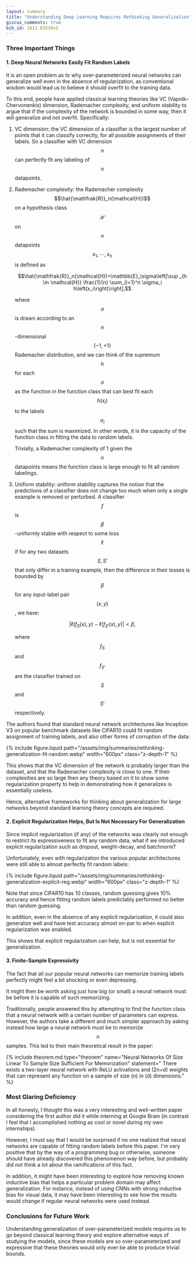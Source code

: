 ```yaml
---
layout: summary
title: "Understanding Deep Learning Requires Rethinking Generalization"
giscus_comments: true
bib_id: 1611.03530v2
---
```


### Three Important Things

#### 1. Deep Neural Networks Easily Fit Random Labels

It is an open problem as to why over-parameterized neural networks can generalize well
even in the absence of regularization, as conventional wisdom would lead us to
believe it should overfit to the training data.

To this end, people have applied classical learning theories like VC (Vapnik–Chervonenkis) dimension,
Rademacher complexity, and uniform stability to argue that if the complexity of
the network is bounded in some way, then it will generalize and not overfit.
Specifically:

1. VC dimension: the VC dimension of a classifier is the largest number of points
    that it can classify correctly, for all possible assignments of their labels.
    So a classifier with VC dimension $$n$$ can perfectly fit any labeling of $$n$$ datapoints.

2. Rademacher complexity: the Rademacher complexity $$\hat{\mathfrak{R}}_n(\mathcal{H})$$
    on a hypothesis class $$\mathcal{H}$$ on $$n$$ datapoints $$x_1, \cdots, x_n$$ is defined as

    $$\hat{\mathfrak{R}}_n(\mathcal{H})=\mathbb{E}_\sigma\left[\sup _{h \in \mathcal{H}} \frac{1}{n} \sum_{i=1}^n \sigma_i h\left(x_i\right)\right],$$

    where $$\sigma$$ is drawn according to an $$n$$-dimensional $$\{-1, +1\}$$ Rademacher distribution,
    and we can think of the supremum $$h$$ for each $$\sigma$$ as the function in the function class
    that can best fit each $$h(x_i)$$ to the labels $$\sigma_i$$ such that the sum is maximized.
    In other words, it is the capacity of the function class in fitting the data to random labels.

    Trivially, a Rademacher complexity of 1 given the $$n$$ datapoints means the function class is large enough to fit all random labelings.

3. Uniform stability: uniform stability captures the notion that the predictions of a classifier does not change
    too much when only a single example is removed or perturbed. A classifier $$f$$ is $$\beta$$-uniformly stable
    with respect to some loss $$\ell$$ if for any two datasets $$S, S'$$ that only differ in a training
    example, then the difference in their losses is bounded by $$\beta$$ for any input-label pair $$(x,y)$$, we have:

    $$|\ell(f_S(x), y) - \ell(f_{S'}(x), y)| < \beta,$$

    where $$f_S$$ and $$f_{S'}$$ are the classifier trained on $$S$$ and $$S'$$ respectively.

The authors found that standard neural network architectures like Inception V3 on popular
benchmark datasets like CIFAR10 could fit random assignment of training labels, and also
other forms of corruption of the data:

{% include figure.liquid 
    path="/assets/img/summaries/rethinking-generalization-fit-random.webp"
    width="600px"
    class="z-depth-1"
%}

This shows that the VC dimension of the network is probably larger than the
dataset, and that the Rademacher complexity is close to one. If their
complexities are so large then any theory based on it to show some
regularization property to help in demonstrating how it generalizes is
essentially useless.

Hence, alternative frameworks for thinking about generalization for large
networks beyond standard learning theory concepts are required.

#### 2. Explicit Regularization Helps, But Is Not Necessary For Generalization

Since implicit regularization (if any) of the networks was clearly not enough to restrict
its expressiveness to fit any random data, what if we introduced explicit regularization such as
dropout, weight-decay, and batchnorm?

Unfortunately, even with regularization the various popular architectures were still
able to almost perfectly fit random labels:

{% include figure.liquid 
    path="/assets/img/summaries/rethinking-generalization-explicit-reg.webp"
    width="600px"
    class="z-depth-1"
%}

Note that since CIFAR10 has 10 classes, random guessing gives 10%
accuracy and hence fitting random labels predictably performed no better than
random guessing.

In addition, even in the absence of any explicit regularization, it could also generalize well
and have test accuracy almost on-par to when explicit regularization was enabled.

This shows that explicit regularization can help, but is not essential for generalization.

#### 3. Finite-Sample Expressivity
The fact that all our popular neural networks can memorize training labels
perfectly might feel a bit shocking or even depressing.

It might then be worth asking just how big (or small) a neural network must
be before it is capable of such memorizing. 

Traditionally, people answered this by attempting to find the function
class that a neural network with a certain number of parameters can express.
However, the authors take a different and much simpler approach by
asking instead how large a neural network must be to memorize $$n$$ samples.
This led to their main theoretical result in the paper:

<!-- prettier-ignore -->
{% include theorem.md 
  type="theorem"
  name="Neural Networks Of Size Linear To Sample Size Sufficient For Memorization"
  statement="
    There exists a two-layer neural network with ReLU activations and \(2n+d\) weights that
    can represent any function on a sample of size \(n\) in \(d\) dimensions."
%}

### Most Glaring Deficiency
In all honesty, I thought this was a very interesting and well-written paper
considering the first author did it while interning at Google Brain (in contrast
I feel that I accomplished nothing as cool or novel during my own internships).

However, I must say that I would be surprised if no one realized that neural
networks are capable of fitting random labels before this paper. I'm very
positive that by the way of a programming bug or otherwise, someone should have
already discovered this phenomenon way before, but probably did not
think a lot about the ramifications of this fact.

In addition, it might have been interesting to explore how removing known
inductive bias that helps a particular problem domain may affect generalization.
For instance, instead of using CNNs with strong inductive bias for visual data,
it may have been interesting to see how the results would change if regular
neural networks were used instead.

### Conclusions for Future Work
Understanding generalization of over-parameterized models requires us to go
beyond classical learning theory and explore alternative ways of studying the
models, since these models are so over-parameterized and expressive that these
theories would only ever be able to produce trivial bounds.